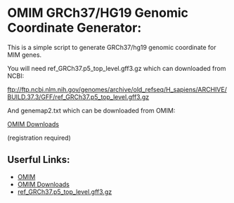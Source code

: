 OMIM GRCh37/HG19 Genomic Coordinate Generator:
==============================================

This is a simple script to generate GRCh37/hg19 genomic coordinate for MIM genes.

You will need ref_GRCh37.p5_top_level.gff3.gz which can downloaded from NCBI:

  ftp://ftp.ncbi.nlm.nih.gov/genomes/archive/old_refseq/H_sapiens/ARCHIVE/BUILD.37.3/GFF/ref_GRCh37.p5_top_level.gff3.gz

And genemap2.txt which can be downloaded from OMIM:

  [OMIM Downloads](https://omim.org/downloads)

(registration required)


Userful Links:
--------------

- [OMIM](https://omim.org/)
- [OMIM Downloads](https://omim.org/downloads)
- [ref_GRCh37.p5_top_level.gff3.gz](ftp://ftp.ncbi.nlm.nih.gov/genomes/archive/old_refseq/H_sapiens/ARCHIVE/BUILD.37.3/GFF/ref_GRCh37.p5_top_level.gff3.gz)


